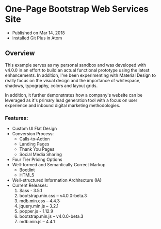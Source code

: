 # One-Page Bootstrap Web Services Site

* Published on Mar 14, 2018
* Installed Git Plus in Atom

## Overview
This example serves as my personal sandbox and was developed with v4.0.0 in an effort to build an actual functional prototype using the latest enhancements. In addition, I've been experimenting with Material Design to really focus on the visual design and the importance of whitespace, shadows, typography, colors and layout grids.

In addition, it further demonstrates how a company's website can be leveraged as it's primary lead generation tool with a focus on user experience and inbound digital marketing methodologies.

### Features:
* Custom UI Flat Design
* Conversion Process:
  - Calls-to-Action
  - Landing Pages
  - Thank You Pages
  - Social Media Sharing
* Four Tier Pricing Options
* Well-formed and Semantically Correct Markup
  - Bootlint
  - HTML5
* Well-structured Information Architecture (IA)
* Current Releases:
    1. Sass - 3.5.1
    2. bootstrap.min.css – v4.0.0-beta.3
    3. mdb.min.css – 4.4.3
    4. jquery.min.js – 3.2.1
    5. popper.js - 1.12.9
    6. bootstrap.min.js – v4.0.0-beta.3
    7. mdb.min.js – 4.4.1
